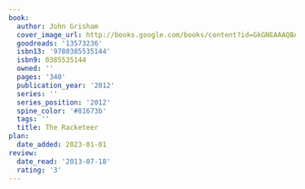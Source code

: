 ```yaml
---
book:
  author: John Grisham
  cover_image_url: http://books.google.com/books/content?id=GkGNEAAAQBAJ&printsec=frontcover&img=1&zoom=1&source=gbs_api
  goodreads: '13573236'
  isbn13: '9780385535144'
  isbn9: 0385535144
  owned: ''
  pages: '340'
  publication_year: '2012'
  series: ''
  series_position: '2012'
  spine_color: '#81673b'
  tags: ''
  title: The Racketeer
plan:
  date_added: 2023-01-01
review:
  date_read: '2013-07-18'
  rating: '3'
---
```

